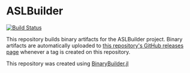 # ASLBuilder

[![Build Status](https://travis-ci.org/JuliaOpt/ASLBuilder.svg?branch=master)](https://travis-ci.org/JuliaOpt/ASLBuilder)

This repository builds binary artifacts for the ASLBuilder project. Binary artifacts are automatically uploaded to
[this repository's GitHub releases page](https://github.com/JuliaOpt/ASLBuilder/releases) whenever a tag is created
on this repository.

This repository was created using [BinaryBuilder.jl](https://github.com/JuliaPackaging/BinaryBuilder.jl)
